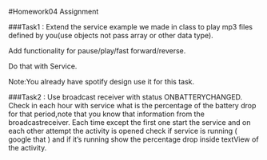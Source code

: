 ﻿#Homework04 Assignment

###Task1 : 
Extend the service example we made in class to play mp3 files defined by
you(use objects not pass array or other data type).     

Add functionality for pause/play/fast forward/reverse.     

Do that with Service.     

Note:You already have spotify design use it for this task.    


###Task2 :
Use broadcast receiver with status ONBATTERYCHANGED.
Check in each hour with service what is the percentage of the battery drop for that
period,note that you know that information from the broadcastreceiver.
Each time except the first one start the service and on each other attempt the
activity is opened check if service is running ( google that ) and if it’s running show
the percentage drop inside textView of the activity.
